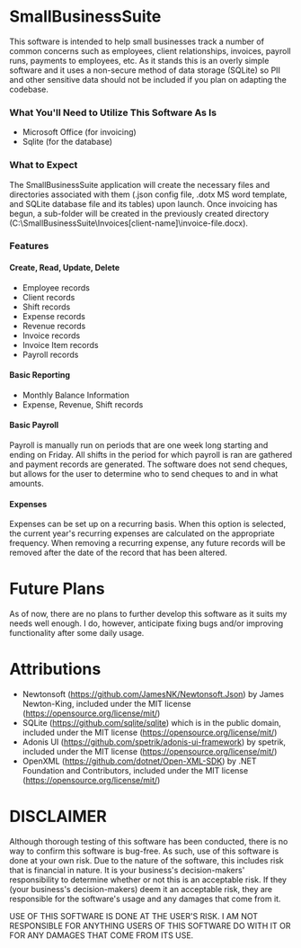 # SmallBusinessSuite
This software is intended to help small businesses track a number of common concerns such as employees, client relationships, invoices, payroll runs, payments to employees, etc. As it stands this is an overly simple software and it uses a non-secure method of data storage (SQLite) so PII and other sensitive data should not be included if you plan on adapting the codebase.

### What You'll Need to Utilize This Software As Is
- Microsoft Office (for invoicing)
- Sqlite (for the database)

### What to Expect
The SmallBusinessSuite application will create the necessary files and directories associated with them (.json config file, .dotx MS word template, and SQLite database file and its tables) upon launch. Once invoicing has begun, a sub-folder will be created in the previously created directory (C:\SmallBusinessSuite\Invoices\[client-name]\invoice-file.docx).

### Features
#### Create, Read, Update, Delete
- Employee records
- Client records
- Shift records
- Expense records
- Revenue records
- Invoice records
- Invoice Item records
- Payroll records
  
#### Basic Reporting
- Monthly Balance Information
- Expense, Revenue, Shift records
  
#### Basic Payroll
Payroll is manually run on periods that are one week long starting and ending on Friday. All shifts in the period for which payroll is ran are gathered and payment records are generated. The software does not send cheques, but allows for the user to determine who to send cheques to and in what amounts.

#### Expenses
Expenses can be set up on a recurring basis. When this option is selected, the current year's recurring expenses are calculated on the appropriate frequency. When removing a recurring expense, any future records will be removed after the date of the record that has been altered. 

# Future Plans
As of now, there are no plans to further develop this software as it suits my needs well enough. I do, however, anticipate fixing bugs and/or improving functionality after some daily usage.

# Attributions
- Newtonsoft (https://github.com/JamesNK/Newtonsoft.Json) by James Newton-King, included under the MIT license (https://opensource.org/license/mit/)
- SQLite (https://github.com/sqlite/sqlite) which is in the public domain, included under the MIT license (https://opensource.org/license/mit/)
- Adonis UI (https://github.com/spetrik/adonis-ui-framework) by spetrik, included under the MIT license (https://opensource.org/license/mit/)
- OpenXML (https://github.com/dotnet/Open-XML-SDK) by .NET Foundation and Contributors, included under the MIT license (https://opensource.org/license/mit/)

# DISCLAIMER
Although thorough testing of this software has been conducted, there is no way to confirm this software is bug-free. As such, use of this software is done at your own risk. Due to the nature of the software, this includes risk that is financial in nature. It is your business's decision-makers' responsibility to determine whether or not this is an acceptable risk. If they (your business's decision-makers) deem it an acceptable risk, they are responsible for the software's usage and any damages that come from it.

USE OF THIS SOFTWARE IS DONE AT THE USER'S RISK. I AM NOT RESPONSIBLE FOR ANYTHING USERS OF THIS SOFTWARE DO WITH IT OR FOR ANY DAMAGES THAT COME FROM ITS USE.
